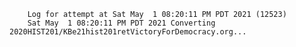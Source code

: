         Log for attempt at Sat May  1 08:20:11 PM PDT 2021 (12523)
        Sat May  1 08:20:11 PM PDT 2021 Converting 2020HIST201/KBe21hist201retVictoryForDemocracy.org...

